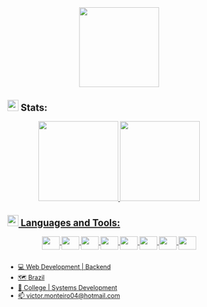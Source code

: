 
<div align="center">
  <img height="180em" src="https://media.tenor.com/nSP-290dh3UAAAAC/anime-musioc.gif"/>
</div>

##

<h2>
  <img src="[https://thumbs.gfycat.com/FriendlyGreedyDromaeosaur-max-1mb.gif](https://www.icegif.com/wp-content/uploads/2022/04/icegif-1181.gif)" height="25px">
  Stats:
</h2>

<div align="center">
  <a href="https://github.com/victorxa4">
  <img height="180em" src="https://github-readme-stats.vercel.app/api?username=victorxa4&show_icons=true&theme=merko&include_all_commits=true&count_private=true"/>
  <img height="180em" src="https://github-readme-stats.vercel.app/api/top-langs/?username=victorxa4&layout=compact&langs_count=7&theme=merko"/>
</div>
  
##
  
<h2>
  <img src="https://thumbs.gfycat.com/FriendlyGreedyDromaeosaur-max-1mb.gif" width="25px">
  Languages and Tools:
</h2>

<div align="center">
  <img align="center" height="30" width="40" src="https://cdn.jsdelivr.net/gh/devicons/devicon/icons/javascript/javascript-original.svg" />
  <img align="center" height="30" width="40" src="https://cdn.jsdelivr.net/gh/devicons/devicon/icons/react/react-original.svg" />
  <img align="center" height="30" width="40" src="https://cdn.jsdelivr.net/gh/devicons/devicon/icons/html5/html5-original.svg" />
  <img align="center" height="30" width="40" src="https://cdn.jsdelivr.net/gh/devicons/devicon/icons/css3/css3-original.svg" />
  <img align="center" height="30" width="40" src="https://cdn.jsdelivr.net/gh/devicons/devicon/icons/python/python-original.svg" />
  <img align="center" height="30" width="40" src="https://cdn.jsdelivr.net/gh/devicons/devicon/icons/django/django-plain.svg" />
  <img align="center" height="30" width="40" src="https://cdn.jsdelivr.net/gh/devicons/devicon/icons/mysql/mysql-original.svg" />
  <img align="center" height="30" width="40" src="https://cdn.jsdelivr.net/gh/devicons/devicon/icons/sqlite/sqlite-original.svg" />
</div>
  
##

- 💻 Web Development | Backend
- 🗺 Brazil
- 📖 College | Systems Development
- 📫 victor.monteiro04@hotmail.com
